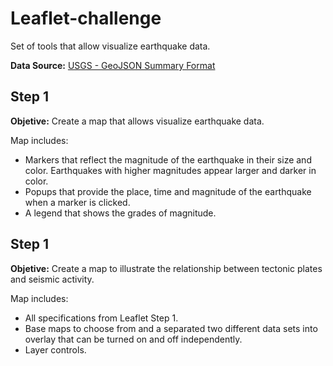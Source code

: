 # Leaflet-challenge
Set of tools that allow visualize earthquake data.

**Data Source:** [USGS - GeoJSON Summary Format](https://earthquake.usgs.gov/earthquakes/feed/v1.0/geojson.php)

## Step 1
**Objetive:** Create a map that allows visualize earthquake data.

Map includes:

- Markers that reflect the magnitude of the earthquake in their size and color. Earthquakes with higher magnitudes appear larger and darker in color.
- Popups that provide the place, time and magnitude of the earthquake when a marker is clicked.
- A legend that shows the grades of magnitude.

## Step 1
**Objetive:** Create a map to illustrate the relationship between tectonic plates and seismic activity.

Map includes:

- All specifications from Leaflet Step 1.
- Base maps to choose from and a separated two different data sets into overlay that can be turned on and off independently.
- Layer controls.
